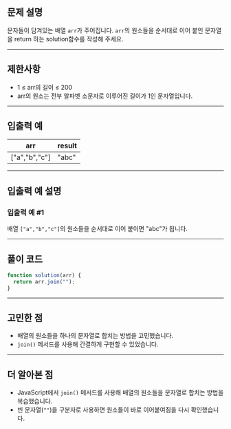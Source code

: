 ## 문제 설명

문자들이 담겨있는 배열 `arr`가 주어집니다. `arr`의 원소들을 순서대로 이어 붙인 문자열을 return 하는 solution함수를 작성해 주세요.

---

## 제한사항

- 1 ≤ arr의 길이 ≤ 200
- arr의 원소는 전부 알파벳 소문자로 이루어진 길이가 1인 문자열입니다.

---

## 입출력 예

| arr           | result |
| ------------- | ------ |
| ["a","b","c"] | "abc"  |

---

## 입출력 예 설명

### 입출력 예 #1

배열 `["a","b","c"]`의 원소들을 순서대로 이어 붙이면 "abc"가 됩니다.

---

## 풀이 코드

```javascript
function solution(arr) {
  return arr.join("");
}
```

---

## 고민한 점

- 배열의 원소들을 하나의 문자열로 합치는 방법을 고민했습니다.
- `join()` 메서드를 사용해 간결하게 구현할 수 있었습니다.

---

## 더 알아본 점

- JavaScript에서 `join()` 메서드를 사용해 배열의 원소들을 문자열로 합치는 방법을 복습했습니다.
- 빈 문자열(`""`)을 구분자로 사용하면 원소들이 바로 이어붙여짐을 다시 확인했습니다.
